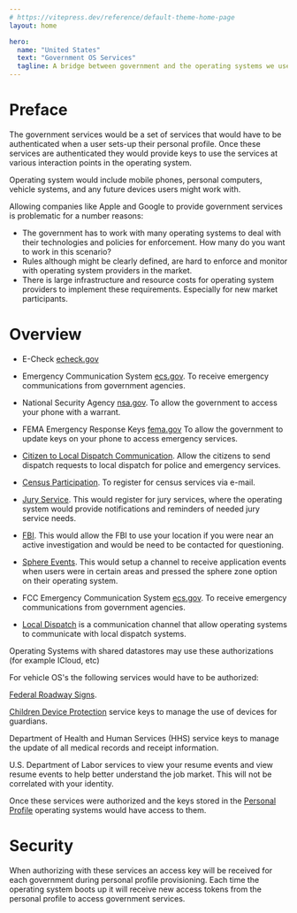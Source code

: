 ```yaml
---
# https://vitepress.dev/reference/default-theme-home-page
layout: home

hero:
  name: "United States"
  text: "Government OS Services"
  tagline: A bridge between government and the operating systems we use today.
---
```


# Preface

The government services would be a set of services that would have to be authenticated when a user sets-up their personal profile. Once these services are authenticated they would provide keys to use the services at various interaction points in the operating system.

Operating system would include mobile phones, personal computers, vehicle systems, and any future devices users might work with.

Allowing companies like Apple and Google to provide government services is problematic for a number reasons:

- The government has to work with many operating systems to deal with their technologies and policies for enforcement. How many do you want to work in this scenario?
- Rules although might be clearly defined, are hard to enforce and monitor with operating system providers in the market.
- There is large infrastructure and resource costs for operating system providers to implement these requirements. Especially for new market participants.

# Overview

- E-Check [echeck.gov](/e-check/)

- Emergency Communication System [ecs.gov](/ecs-gov). To receive emergency communications from government agencies.

- National Security Agency [nsa.gov](/national-security-agency). To allow the government to access your phone with a warrant.

- FEMA Emergency Response Keys [fema.gov](/fema/)
  To allow the government to update keys on your phone to access emergency services.

- [Citizen to Local Dispatch Communication](/local-dispatch/). Allow the citizens to send dispatch requests to local dispatch for police and emergency services.

- [Census Participation](/e-census/). To register for census services via e-mail.

- [Jury Service](/jury-service/). This would register for jury services, where the operating system would provide notifications and reminders of needed jury service needs.

- [FBI](./fbi). This would allow the FBI to use your location if you were near an active investigation and would be need to be contacted for questioning.

- [Sphere Events](/sphere-events/). This would setup a channel to receive application events when users were in certain areas and pressed the sphere zone option on their operating system.

- FCC Emergency Communication System [ecs.gov](/ecs-gov). To receive emergency communications from government agencies.

- [Local Dispatch](./local-dispatch/) is a communication channel that allow operating systems to communicate with local dispatch systems.

Operating Systems with shared datastores may use these authorizations (for example ICloud, etc)

For vehicle OS's the following services would have to be authorized:

[Federal Roadway Signs](/federal-roadway-signs).

[Children Device Protection](/children-electronic-device-protection-agency/) service keys to manage the use of devices for guardians.

Department of Health and Human Services (HHS) service keys to manage the update of all medical records and receipt information.

U.S. Department of Labor services to view your resume events and view resume events to help better understand the job market. This will not be correlated with your identity.

Once these services were authorized and the keys stored in the [Personal Profile](/grants/personal-profile/) operating systems would have access to them.

# Security

When authorizing with these services an access key will be received for each government during personal profile provisioning. Each time the operating system boots up it will receive new access tokens from the personal profile to access government services.
